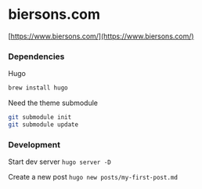 biersons.com
============
[https://www.biersons.com/](https://www.biersons.com/)


### Dependencies

Hugo
```sh
brew install hugo
```

Need the theme submodule
```sh
git submodule init
git submodule update
```


### Development

Start dev server
`hugo server -D`

Create a new post
`hugo new posts/my-first-post.md`
